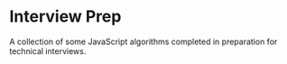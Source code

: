 # Interview Prep

A collection of some JavaScript algorithms completed in preparation for technical interviews.
